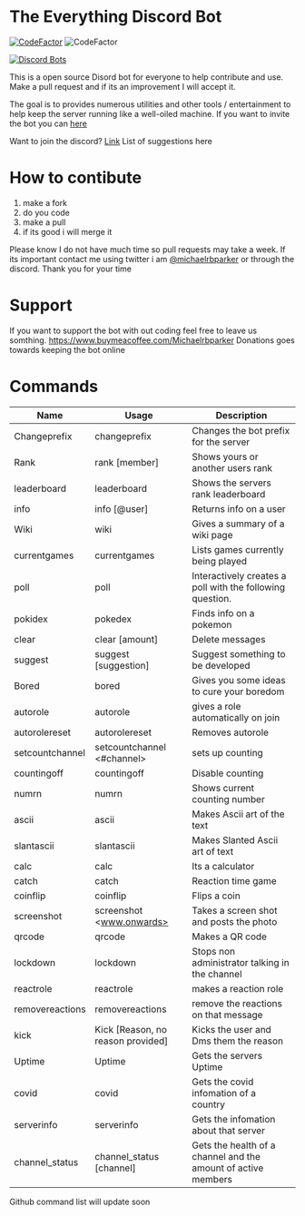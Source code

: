 # The Everything Discord Bot

[![CodeFactor](https://www.codefactor.io/repository/github/micfun123/simplex_bot/badge)](https://www.codefactor.io/repository/github/micfun123/simplex_bot)
![CodeFactor](https://img.shields.io/github/issues-raw/micfun123/Simplex_bot)

[![Discord Bots](https://top.gg/api/widget/902240397273743361.svg)](https://top.gg/bot/902240397273743361)



This is a open source Disord bot for everyone to help contribute and use. Make a pull request and if its an improvement I will accept it.

The goal is to provides numerous utilities and other tools / entertainment to help keep the server running like a well-oiled machine. If you want to invite the bot you can [here](https://discord.com/api/oauth2/authorize?client_id=902240397273743361&permissions=8&scope=bot%20applications.commands)

Want to join the discord? [Link](https://discord.gg/d2gjWqFsTP)  List of suggestions here

# How to contibute 

1. make a fork
2. do you code
3. make a pull 
4. if its good i will merge it

Please know I do not have much time so pull requests may take a week. If its important contact me using twitter i am [@michaelrbparker](https://twitter.com/michaelrbparker) or through the discord.
Thank you for your time


# Support 

If you want to support the bot with out coding feel free to leave us somthing.  https://www.buymeacoffee.com/Michaelrbparker  Donations goes towards keeping the bot online

# Commands



|     Name      |     Usage     | Description | 
| ------------- | ------------- | --------    |
|    Changeprefix     | changeprefix <prefix>   | Changes the bot prefix for the server   |
|    Rank  | rank [member]      | Shows yours or another users rank   |
|    leaderboard     | leaderboard   | Shows the servers rank leaderboard        |
|    info     | info [@user]        | Returns info on a user   |
|    Wiki            | wiki <query>        | Gives a summary of a wiki page   |
|    currentgames| currentgames        | Lists games currently being played  |
|    poll| poll <question>        | Interactively creates a poll with the following question.  |
|    pokidex | pokedex <name>| Finds info on a pokemon  |
|    clear     | clear [amount]        | Delete messages   |
|    suggest     | suggest [suggestion]        | Suggest something to be developed   |
| Bored     | bored | Gives you some ideas to cure your boredom |
| autorole  | autorole <role> | gives a role automatically on join|
|  autorolereset | autorolereset | Removes autorole  | 
| setcountchannel | setcountchannel <#channel> | sets up counting | 
| countingoff  | countingoff  | Disable counting | 
| numrn | numrn | Shows current counting number | 
| ascii | ascii <text> | Makes Ascii art of the text | 
| slantascii | slantascii <text> | Makes Slanted Ascii art of text | 
| calc | calc <Maths and more maths> | Its a calculator | 
|  catch |  catch | Reaction time game | 
| coinflip | coinflip | Flips a coin | 
| screenshot | screenshot <www.onwards> | Takes a screen shot and posts the photo
|  qrcode  |  qrcode <thing you want to qr code> | Makes a QR code
| lockdown | lockdown  | Stops non administrator talking in the channel | 
| reactrole | reactrole <emoji> <role> <message> | makes a reaction role | 
| removereactions | removereactions <id> | remove the reactions on that message | 
| kick | Kick <user> [Reason, no reason provided] | Kicks the user and Dms them the reason | 
|  Uptime  |  Uptime  | Gets the servers Uptime | 
|  covid |  covid <country> | Gets the covid infomation of a country | 
|  serverinfo | serverinfo  |   Gets the infomation about that server |
|  channel_status | channel_status [channel]  | Gets the health of a channel and the amount of active members | 
 




Github command list will update soon
